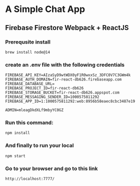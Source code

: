 # A Simple Chat App

## Firebase Firestore Webpack + ReactJS

### Prerequsite install

```
brew install node@14
```

### create an .env file with the following credentials

```
FIREBASE_API_KEY=AIzaSyD9wtWDX0yF1R0wxxSz_3DFC0V7C3GWm4k
FIREBASE_AUTH_DOMAIN=fir-react-db626.firebaseapp.com
FIREBASE_DATABASE_URL=
FIREBASE_PROJECT_ID=fir-react-db626
FIREBASE_STORAGE_BUCKET=fir-react-db626.appspot.com
FIREBASE_MESSAGING_SENDER_ID=1000575811292
FIREBASE_APP_ID=1:1000575811292:web:8956b58eaec8cbc3487e19

ADMIN=mleagDkdXLf9mbyYC0GZ
```

### Run this command:

```
npm install
```

### And finally to run your local

```
npm start
```

### Go to your browser and go to this link

```
http://localhost:7777/
```
